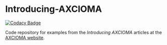 # Introducing-AXCIOMA

[![Codacy Badge](https://api.codacy.com/project/badge/Grade/54ae9e1fecca4192808c47bf9e150c9f)](https://www.codacy.com/app/RemedyIT/introducing-AXCIOMA?utm_source=github.com&amp;utm_medium=referral&amp;utm_content=RemedyIT/introducing-AXCIOMA&amp;utm_campaign=Badge_Grade)

Code repository for examples from the *Introducing AXCIOMA* articles at the
[AXCIOMA website](https://www.axcioma.org/articles/overview.html).

